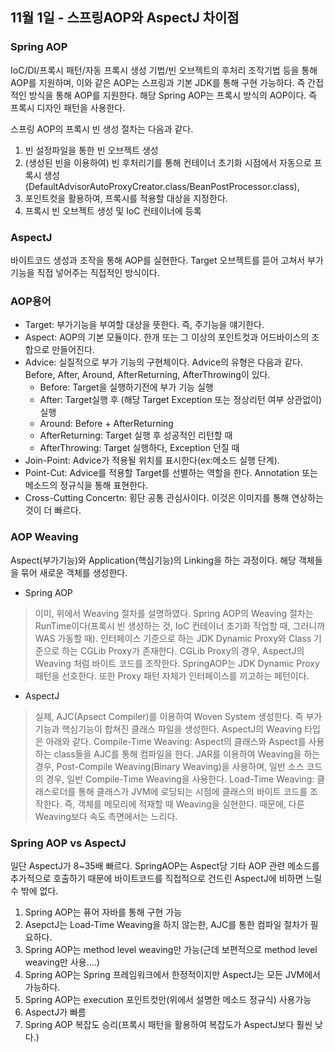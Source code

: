 ## 11월 1일 - 스프링AOP와 AspectJ 차이점
### Spring AOP
IoC/DI/프록시 패턴/자동 프록시 생성 기법/빈 오브젝트의 후처리 조작기법 등을 통해 AOP를 지원하며, 이와 같은 AOP는 스프링과 기본 JDK를 통해 구현 가능하다. 즉 간접적인 방식을 통해 AOP를 지원한다. 해당 Spring AOP는 프록시 방식의 AOP이다. 즉 프록시 디자인 패턴을 사용한다.

스프링 AOP의 프록시 빈 생성 절차는 다음과 같다.
1. 빈 설정파일을 통한 빈 오브젝트 생성
2. (생성된 빈을 이용하여) 빈 후처리기를 통해 컨테이너 초기화 시점에서 자동으로 프록시 생성(DefaultAdvisorAutoProxyCreator.class/BeanPostProcessor.class),
3. 포인트컷을 활용하여, 프록시를 적용할 대상을 지정한다.
4. 프록시 빈 오브젝트 생성 및 IoC 컨테이너에 등록

### AspectJ
바이트코드 생성과 조작을 통해 AOP를 실현한다. Target 오브젝트를 뜯어 고쳐서 부가기능을 직접 넣어주는 직접적인 방식이다. 


### AOP용어
- Target: 부가기능을 부여할 대상을 뜻한다. 즉, 주기능을 얘기한다.
- Aspect: AOP의 기본 모듈이다. 한개 또는 그 이상의 포인트컷과 어드바이스의 조합으로 만들어진다.
- Advice: 실질적으로 부가 기능의 구현체이다. Advice의 유형은 다음과 같다. Before, After, Around, AfterReturning, AfterThrowing이 있다.
  - Before: Target을 실행하기전에 부가 기능 실행
  - After: Target실행 후 (해당 Target Exception 또는 정상리턴 여부 상관없이) 실행
  - Around: Before + AfterReturning
  - AfterReturning: Target 실행 후 성공적인 리턴할 때
  - AfterThrowing: Target 실행하다, Exception 던질 때
- Join-Point: Advice가 적용될 위치를 표시한다(ex:메소드 실행 단계).
- Point-Cut: Advice를 적용할 Target를 선별하는 역할을 한다. Annotation 또는 메소드의 정규식을 통해 표현한다.
- Cross-Cutting Concertn: 횡단 공통 관심사이다. 이것은 이미지를 통해 연상하는 것이 더 빠르다. 

### AOP Weaving
Aspect(부가기능)와 Application(핵심기능)의 Linking을 하는 과정이다. 해당 객체들을 묶어 새로운 객체를 생성한다.

- Spring AOP
> 이미, 위에서 Weaving 절차를 설명하였다. Spring AOP의 Weaving 절차는 RunTime이다(프록시 빈 생성하는 것, IoC 컨테이너 초기화 작업할 때, 그러니까 WAS 가동할 때).
인터페이스 기준으로 하는 JDK Dynamic Proxy와 Class 기준으로 하는 CGLib Proxy가 존재한다. CGLib Proxy의 경우, AspectJ의 Weaving 처럼 바이트 코드를 조작한다. SpringAOP는 JDK Dynamic Proxy 패턴을 선호한다. 또한 Proxy 패턴 자체가 인터페이스를 끼고하는 페턴이다.

- AspectJ
> 실제, AJC(Apsect Compiler)를 이용하여 Woven System 생성한다. 즉 부가기능과 핵심기능이 합쳐진 클래스 파일을 생성한다. AspectJ의 Weaving 타입은 아래와 같다.
Compile-Time Weaving: Aspect의 클래스와 Aspect를 사용하는 class들을 AJC를 통해 컴파일을 한다. JAR를 이용하여 Weaving을 하는 경우, Post-Compile Weaving(Binary Weaving)을 사용하며, 일반 소스 코드의 경우, 일반 Compile-Time Weaving을 사용한다.
Load-Time Weaving: 클래스로더를 통해 클래스가 JVM에 로딩되는 시점에 클래스의 바이트 코드를 조작한다. 즉, 객체를 메모리에 적재할 때 Weaving을 실현한다. 때문에, 다른 Weaving보다 속도 측면에서는 느리다.

### Spring AOP vs AspectJ
일단 AspectJ가 8~35배 빠르다. SpringAOP는 Aspect당 기타 AOP 관련 메소드를 추가적으로 호출하기 때문에 바이트코드를 직접적으로 건드린 AspectJ에 비하면 느릴 수 밖에 없다.

1. Spring AOP는 퓨어 자바를 통해 구현 가능
2. AsepctJ는 Load-Time Weaving을 하지 않는한, AJC를 통한 컴파일 절차가 필요하다.
3. Spring AOP는 method level weaving만 가능(근데 보편적으로 method level weaving만 사용....)
4. Spring AOP는 Spring 프레임워크에서 한정적이지만 AspectJ는 모든 JVM에서 가능하다.
5. Spring AOP는 execution 포인트컷만(위에서 설명한 메소드 정규식) 사용가능
6. AspectJ가 빠름
7. Spring AOP 복잡도 승리(프록시 패턴을 활용하여 복잡도가 AspectJ보다 훨씬 낮다.)
